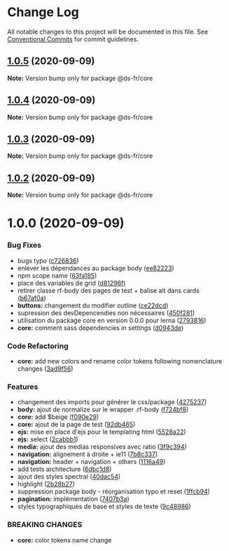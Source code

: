 # Change Log

All notable changes to this project will be documented in this file.
See [Conventional Commits](https://conventionalcommits.org) for commit guidelines.

## [1.0.5](https://github.com/GouvernementFR/design-system-developpement/compare/@ds-fr/core@1.0.4...@ds-fr/core@1.0.5) (2020-09-09)

**Note:** Version bump only for package @ds-fr/core





## [1.0.4](https://github.com/GouvernementFR/design-system-developpement/compare/@ds-fr/core@1.0.3...@ds-fr/core@1.0.4) (2020-09-09)

**Note:** Version bump only for package @ds-fr/core





## [1.0.3](https://github.com/GouvernementFR/design-system-developpement/compare/@ds-fr/core@1.0.2...@ds-fr/core@1.0.3) (2020-09-09)

**Note:** Version bump only for package @ds-fr/core





## [1.0.2](https://github.com/GouvernementFR/design-system-developpement/compare/@ds-fr/core@1.0.0...@ds-fr/core@1.0.2) (2020-09-09)

**Note:** Version bump only for package @ds-fr/core





# 1.0.0 (2020-09-09)


### Bug Fixes

* bugs typo ([c726836](https://github.com/GouvernementFR/design-system-developpement/commit/c726836229d10cfb30b1e801dcce416f9b16efbd))
* enlever les dépendances au package body ([ee82223](https://github.com/GouvernementFR/design-system-developpement/commit/ee82223a29691f722635852c91d0455c3bc9276f))
* npm scope name ([63fa185](https://github.com/GouvernementFR/design-system-developpement/commit/63fa1854eea7a17bc4c2b11e13b4c8e7d847ed69))
* place des variables de grid ([d81296f](https://github.com/GouvernementFR/design-system-developpement/commit/d81296f886b0d9f5ba0315d926185514be080508))
* retirer classe rf-body des pages de test + balise alt dans cards ([b67af0a](https://github.com/GouvernementFR/design-system-developpement/commit/b67af0af085e7c2941c2789830e0200f42e91d96))
* **buttons:** changement du modifier outline ([ce22dcd](https://github.com/GouvernementFR/design-system-developpement/commit/ce22dcd3141153d52cbe54369cdf8a59b1dfbf84))
* supression des devDepencendies non nécessaires ([450f281](https://github.com/GouvernementFR/design-system-developpement/commit/450f281ec2f9c9be7b5f34f75bdcb45be5446dd7))
* utilisation du package core en version 0.0.0 pour lerna ([2793816](https://github.com/GouvernementFR/design-system-developpement/commit/279381667b480f4591308e3f8626614661830ab6))
* **core:** comment sass dependencies in settings ([d0943de](https://github.com/GouvernementFR/design-system-developpement/commit/d0943deb324645afb51c40c30982d1d5ef32d9df))


### Code Refactoring

* **core:** add new colors and rename color tokens following nomenclature changes ([3ad9f56](https://github.com/GouvernementFR/design-system-developpement/commit/3ad9f563db5006540124371481b306c5b6f5269f))


### Features

* changement des imports pour générer le css/package ([4275237](https://github.com/GouvernementFR/design-system-developpement/commit/427523759cf96efbd0f7b8270f5cdb5e560fd9c7))
* **body:** ajout de normalize sur le wrapper .rf-body ([f724bf8](https://github.com/GouvernementFR/design-system-developpement/commit/f724bf83ce8b98de34a0d7ed8d6343199f4dcfb0))
* **core:** add $beige ([f090e29](https://github.com/GouvernementFR/design-system-developpement/commit/f090e29d2e2e8651ed72cb4d85dae2172c7c1b4a))
* **core:** ajout de la page de test ([92db465](https://github.com/GouvernementFR/design-system-developpement/commit/92db465dd7242dbc3a2de506824910ddb8bd8bfb))
* **ejs:** mise en place d'ejs pour le templating html ([5528a22](https://github.com/GouvernementFR/design-system-developpement/commit/5528a2252ba75cdc09ccc0e7183ad48ee791f9be))
* **ejs:** select ([2cabbb1](https://github.com/GouvernementFR/design-system-developpement/commit/2cabbb1f651928800a46bab17bdb7629218dfe2a))
* **media:** ajout des medias responsives avec ratio ([3f9c394](https://github.com/GouvernementFR/design-system-developpement/commit/3f9c39440bc1387a9e77e4125a94972080773230))
* **navigation:** alignement à droite + ie11 ([7b8c337](https://github.com/GouvernementFR/design-system-developpement/commit/7b8c337bdaf1ba8ea250a83e659a337850c451d1))
* **navigation:** header + navigation + others ([1116a49](https://github.com/GouvernementFR/design-system-developpement/commit/1116a491623792610949cbf93c43eb441bd715d2))
* add tests architecture ([6dbc1d8](https://github.com/GouvernementFR/design-system-developpement/commit/6dbc1d894ac45b54a7dfcac29be327a634992bf9))
* ajout des styles spectral ([40dac54](https://github.com/GouvernementFR/design-system-developpement/commit/40dac541981ad3c102f444f29def126cccf7c493))
* highlight ([2b28b27](https://github.com/GouvernementFR/design-system-developpement/commit/2b28b27b19178e00d291b60c079f8486d4f35fee))
* suppression package body - réorganisation typo et reset ([1ffcb94](https://github.com/GouvernementFR/design-system-developpement/commit/1ffcb947bccbf7f6bff1d902138f0672669f1f46))
* **pagination:** implémentation ([7407b3a](https://github.com/GouvernementFR/design-system-developpement/commit/7407b3ae2be8b0b2b049202415f21b58fe8ca1ff))
* styles typographiques de base et styles de texte ([9c48986](https://github.com/GouvernementFR/design-system-developpement/commit/9c48986b2e606c3c91f199a319e0b36de8ef2873))


### BREAKING CHANGES

* **core:** color tokens name change
